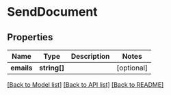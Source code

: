 # SendDocument

## Properties
Name | Type | Description | Notes
------------ | ------------- | ------------- | -------------
**emails** | **string[]** |  | [optional] 

[[Back to Model list]](../../README.md#documentation-for-models) [[Back to API list]](../../README.md#documentation-for-api-endpoints) [[Back to README]](../../README.md)


